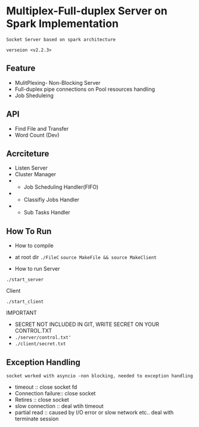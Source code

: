 # Multiplex-Full-duplex Server on Spark Implementation

`Socket Server based on spark architecture`
 
`verseion <v2.2.3>`

## Feature
- MulitPlexing- Non-Blocking Server
- Full-duplex pipe connections on Pool resources handling
- Job Sheduleing


## API
- Find File and Transfer
- Word Count (Dev)


## Acrciteture
- Listen Server
- Cluster Manager
- - Job Scheduling Handler(FIFO)
- - Classifiy Jobs Handler
- - Sub Tasks Handler


## How To Run

- How to compile
- at root dir `./FileC`
`source MakeFile && source MakeClient`

- How to run
</B>Server
```shell
./start_server

```

</B>Client
```shell
./start_client
```

IMPORTANT
- SECRET NOT INCLUDED IN GIT, WRITE SECRET ON YOUR CONTROL.TXT
- `./server/control.txt'`
- `./client/secret.txt`


## Exception Handling
`socket worked with asyncio -non blocking, needed to exception handling`
- timeout :: close socket fd
- Connection failure:: close socket 
- Retires :: close socket
- slow connection :: deal wtih timeout
- partial read :: caused by I/O error or slow network etc.. deal with terminate session

